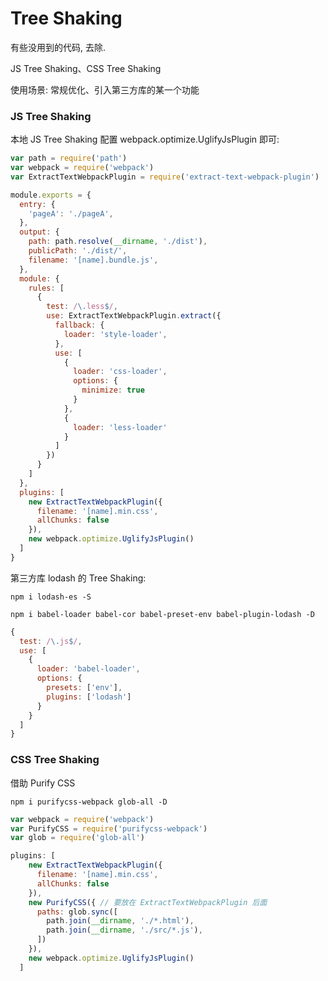 # Tree Shaking

有些没用到的代码, 去除.

JS Tree Shaking、CSS Tree Shaking

使用场景: 常规优化、引入第三方库的某一个功能

### JS Tree Shaking

本地 JS Tree Shaking 配置 webpack.optimize.UglifyJsPlugin 即可:

```js
var path = require('path')
var webpack = require('webpack')
var ExtractTextWebpackPlugin = require('extract-text-webpack-plugin')

module.exports = {
  entry: {
    'pageA': './pageA',
  },
  output: {
    path: path.resolve(__dirname, './dist'),
    publicPath: './dist/',
    filename: '[name].bundle.js',
  },
  module: {
    rules: [
      {
        test: /\.less$/,
        use: ExtractTextWebpackPlugin.extract({
          fallback: {
            loader: 'style-loader',
          },
          use: [
            {
              loader: 'css-loader',
              options: {
                minimize: true
              }
            },
            {
              loader: 'less-loader'
            }
          ]
        })
      }
    ]
  },
  plugins: [
    new ExtractTextWebpackPlugin({
      filename: '[name].min.css',
      allChunks: false
    }),
    new webpack.optimize.UglifyJsPlugin()
  ]
}
```

第三方库 lodash 的 Tree Shaking:

`npm i lodash-es -S`

`npm i babel-loader babel-cor babel-preset-env babel-plugin-lodash -D`

```js
{
  test: /\.js$/,
  use: [
    {
      loader: 'babel-loader',
      options: {
        presets: ['env'],
        plugins: ['lodash']
      }
    }
  ]
}
```

### CSS Tree Shaking

借助 Purify CSS

`npm i purifycss-webpack glob-all -D`

```js
var webpack = require('webpack')
var PurifyCSS = require('purifycss-webpack')
var glob = require('glob-all')

plugins: [
    new ExtractTextWebpackPlugin({
      filename: '[name].min.css',
      allChunks: false
    }),
    new PurifyCSS({ // 要放在 ExtractTextWebpackPlugin 后面
      paths: glob.sync([
        path.join(__dirname, './*.html'),
        path.join(__dirname, './src/*.js'),
      ])
    }),
    new webpack.optimize.UglifyJsPlugin()
  ]
```